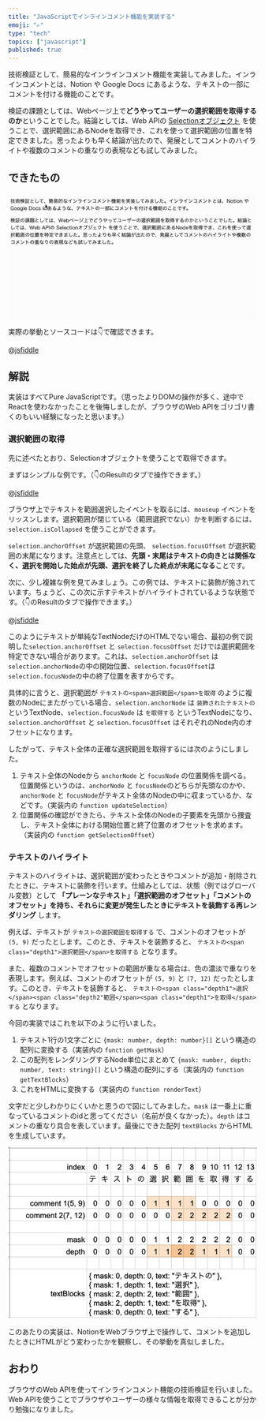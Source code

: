 ```yaml
---
title: "JavaScriptでインラインコメント機能を実装する"
emoji: "✍️"
type: "tech"
topics: ["javascript"]
published: true
---
```


技術検証として、簡易的なインラインコメント機能を実装してみました。インラインコメントとは、Notion や Google Docs にあるような、テキストの一部にコメントを付ける機能のことです。

検証の課題としては、Webページ上で**どうやってユーザーの選択範囲を取得するのか**ということでした。結論としては、Web APIの [Selectionオブジェクト](https://developer.mozilla.org/ja/docs/Web/API/Selection) を使うことで、選択範囲にあるNodeを取得でき、これを使って選択範囲の位置を特定できました。思ったよりも早く結論が出たので、発展としてコメントのハイライトや複数のコメントの重なりの表現なども試してみました。

## できたもの

![](/images/articles/inline-comment-js/demo.gif)

実際の挙動とソースコードは👇で確認できます。

@[jsfiddle](https://jsfiddle.net/bisque/a51fud6m/781/)

## 解説

実装はすべてPure JavaScriptです。（思ったよりDOMの操作が多く、途中でReactを使わなかったことを後悔しましたが、ブラウザのWeb APIをゴリゴリ書くのもいい経験になったと思います。）

### 選択範囲の取得

先に述べたとおり、Selectionオブジェクトを使うことで取得できます。

まずはシンプルな例です。（👇のResultのタブで操作できます。）

@[jsfiddle](https://jsfiddle.net/bisque/46j0prne/17/)

ブラウザ上でテキストを範囲選択したイベントを取るには、`mouseup` イベントをリッスンします。選択範囲が閉じている（範囲選択でない）かを判断するには、`selection.isCollapsed` を使うことができます。

`selection.anchorOffset` が選択範囲の先頭、 `selection.focusOffset` が選択範囲の末尾になります。注意点としては、**先頭・末尾はテキストの向きとは関係なく、選択を開始した始点が先頭、選択を終了した終点が末尾になる**ことです。

次に、少し複雑な例を見てみましょう。この例では、テキストに装飾が施されています。ちょうど、この次に示すテキストがハイライトされているような状態です。（👇のResultのタブで操作できます。）

@[jsfiddle](https://jsfiddle.net/bisque/k1ws4ucm/12/)

このようにテキストが単純なTextNodeだけのHTMLでない場合、最初の例で説明した`selection.anchorOffset` と `selection.focusOffset` だけでは選択範囲を特定できない場合があります。これは、`selection.anchorOffset` は`selection.anchorNode`の中の開始位置、`selection.focusOffset`は`selection.focusNode`の中の終了位置を表すからです。

具体的に言うと、選択範囲が `テキストの<span>選択範囲</span>を取得` のように複数のNodeにまたがっている場合、`selection.anchorNode` は `装飾されたテキストの` というTextNode、`selection.focusNode` は `を取得する` というTextNodeになり、`selection.anchorOffset` と `selection.focusOffset` はそれぞれのNode内のオフセットになります。

したがって、テキスト全体の正確な選択範囲を取得するには次のようにしました。

1. テキスト全体のNodeから `anchorNode` と `focusNode` の位置関係を調べる。位置関係というのは、`anchorNode` と `focusNode`のどちらが先頭なのかや、`anchorNode` と `focusNode`がテキスト全体のNodeの中に収まっているか、などです。（実装内の `function updateSelection`）
2. 位置関係の確認ができたら、テキスト全体のNodeの子要素を先頭から捜査し、テキスト全体における開始位置と終了位置のオフセットを求めます。（実装内の `function getSelectionOffset`）

### テキストのハイライト

テキストのハイライトは、選択範囲が変わったときやコメントが追加・削除されたときに、テキストに装飾を行います。仕組みとしては、状態（例ではグローバル変数）として **「プレーンなテキスト」「選択範囲のオフセット」「コメントのオフセット」を持ち、それらに変更が発生したときにテキストを装飾する再レンダリング** します。

例えば、テキストが `テキストの選択範囲を取得する` で、コメントのオフセットが `(5, 9)` だったとします。このとき、テキストを装飾すると、 `テキストの<span class="depth1">選択範囲</span>を取得する` となります。

また、複数のコメントでオフセットの範囲が重なる場合は、色の濃淡で重なりを表現します。例えば、コメントのオフセットが `(5, 9)` と `(7, 12)` だったとします。このとき、テキストを装飾すると、 `テキストの<span class="depth1">選択</span><span class="depth2"範囲</span><span class="depth1">を取得</span>する` となります。

今回の実装ではこれを以下のように行いました。

1. テキスト1行の1文字ごとに `{mask: number, depth: number}[]` という構造の配列に変換する（実装内の `function getMask`）
2. この配列をレンダリングするNode単位にまとめて `{mask: number, depth: number, text: string}[]` という構造の配列にする（実装内の `function getTextBlocks`）
3. これをHTMLに変換する（実装内の `function renderText`）

文字だと少しわかりにくいかと思うので図にしてみました。`mask` は一番上に重なっているコメントのidと思ってください（名前が良くなかった）。`depth` はコメントの重なり具合を表しています。最後にできた配列 `textBlocks` からHTMLを生成しています。

![](/images/articles/inline-comment-js/mask.png)

このあたりの実装は、NotionをWebブラウザ上で操作して、コメントを追加したときにHTMLがどう変わったかを観察し、その挙動を真似しました。

## おわり

ブラウザのWeb APIを使ってインラインコメント機能の技術検証を行いました。Web APIを使うことでブラウザやユーザーの様々な情報を取得できることが分かり勉強になりました。
